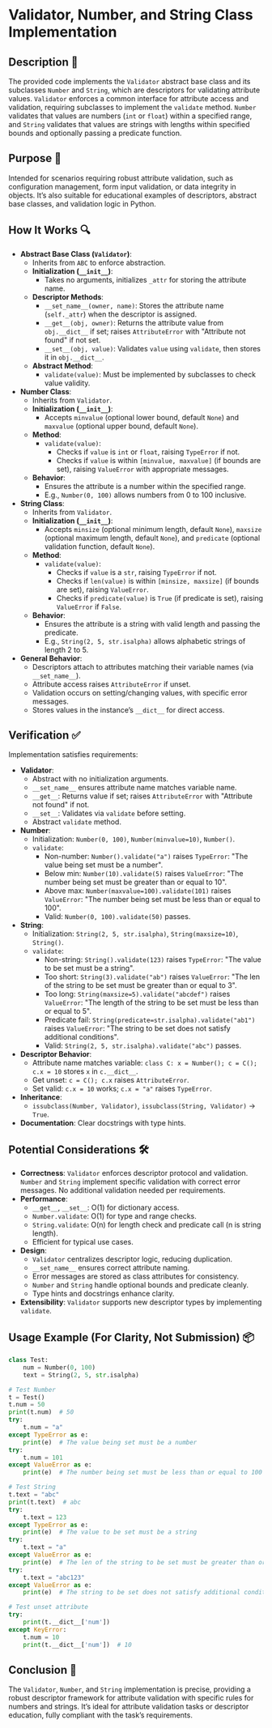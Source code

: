 # Validator, Number, and String Class Implementation

## Description 📝

The provided code implements the `Validator` abstract base class and its subclasses `Number` and `String`, which are descriptors for validating attribute values.
`Validator` enforces a common interface for attribute access and validation, requiring subclasses to implement the `validate` method.
`Number` validates that values are numbers (`int` or `float`) within a specified range, and `String` validates that values are strings with lengths within specified bounds and optionally passing a predicate function.

## Purpose 🎯

Intended for scenarios requiring robust attribute validation, such as configuration management, form input validation, or data integrity in objects.
It’s also suitable for educational examples of descriptors, abstract base classes, and validation logic in Python.

## How It Works 🔍

-   **Abstract Base Class (`Validator`)**:
    -   Inherits from `ABC` to enforce abstraction.
    -   **Initialization (`__init__`)**:
        -   Takes no arguments, initializes `_attr` for storing the attribute name.
    -   **Descriptor Methods**:
        -   `__set_name__(owner, name)`: Stores the attribute name (`self._attr`) when the descriptor is assigned.
        -   `__get__(obj, owner)`: Returns the attribute value from `obj.__dict__` if set; raises `AttributeError` with "Attribute not found" if not set.
        -   `__set__(obj, value)`: Validates `value` using `validate`, then stores it in `obj.__dict__`.
    -   **Abstract Method**:
        -   `validate(value)`: Must be implemented by subclasses to check value validity.
-   **Number Class**:
    -   Inherits from `Validator`.
    -   **Initialization (`__init__`)**:
        -   Accepts `minvalue` (optional lower bound, default `None`) and `maxvalue` (optional upper bound, default `None`).
    -   **Method**:
        -   `validate(value)`:
            -   Checks if `value` is `int` or `float`, raising `TypeError` if not.
            -   Checks if `value` is within `[minvalue, maxvalue]` (if bounds are set), raising `ValueError` with appropriate messages.
    -   **Behavior**:
        -   Ensures the attribute is a number within the specified range.
        -   E.g., `Number(0, 100)` allows numbers from 0 to 100 inclusive.
-   **String Class**:
    -   Inherits from `Validator`.
    -   **Initialization (`__init__`)**:
        -   Accepts `minsize` (optional minimum length, default `None`), `maxsize` (optional maximum length, default `None`), and `predicate` (optional validation function, default `None`).
    -   **Method**:
        -   `validate(value)`:
            -   Checks if `value` is a `str`, raising `TypeError` if not.
            -   Checks if `len(value)` is within `[minsize, maxsize]` (if bounds are set), raising `ValueError`.
            -   Checks if `predicate(value)` is `True` (if predicate is set), raising `ValueError` if `False`.
    -   **Behavior**:
        -   Ensures the attribute is a string with valid length and passing the predicate.
        -   E.g., `String(2, 5, str.isalpha)` allows alphabetic strings of length 2 to 5.
-   **General Behavior**:
    -   Descriptors attach to attributes matching their variable names (via `__set_name__`).
    -   Attribute access raises `AttributeError` if unset.
    -   Validation occurs on setting/changing values, with specific error messages.
    -   Stores values in the instance’s `__dict__` for direct access.

## Verification ✅

Implementation satisfies requirements:

-   **Validator**:
    -   Abstract with no initialization arguments.
    -   `__set_name__` ensures attribute name matches variable name.
    -   `__get__`: Returns value if set; raises `AttributeError` with "Attribute not found" if not.
    -   `__set__`: Validates via `validate` before setting.
    -   Abstract `validate` method.
-   **Number**:
    -   Initialization: `Number(0, 100)`, `Number(minvalue=10)`, `Number()`.
    -   `validate`:
        -   Non-number: `Number().validate("a")` raises `TypeError`: "The value being set must be a number".
        -   Below min: `Number(10).validate(5)` raises `ValueError`: "The number being set must be greater than or equal to 10".
        -   Above max: `Number(maxvalue=100).validate(101)` raises `ValueError`: "The number being set must be less than or equal to 100".
        -   Valid: `Number(0, 100).validate(50)` passes.
-   **String**:
    -   Initialization: `String(2, 5, str.isalpha)`, `String(maxsize=10)`, `String()`.
    -   `validate`:
        -   Non-string: `String().validate(123)` raises `TypeError`: "The value to be set must be a string".
        -   Too short: `String(3).validate("ab")` raises `ValueError`: "The len of the string to be set must be greater than or equal to 3".
        -   Too long: `String(maxsize=5).validate("abcdef")` raises `ValueError`: "The length of the string to be set must be less than or equal to 5".
        -   Predicate fail: `String(predicate=str.isalpha).validate("ab1")` raises `ValueError`: "The string to be set does not satisfy additional conditions".
        -   Valid: `String(2, 5, str.isalpha).validate("abc")` passes.
-   **Descriptor Behavior**:
    -   Attribute name matches variable: `class C: x = Number(); c = C(); c.x = 10` stores `x` in `c.__dict__`.
    -   Get unset: `c = C(); c.x` raises `AttributeError`.
    -   Set valid: `c.x = 10` works; `c.x = "a"` raises `TypeError`.
-   **Inheritance**:
    -   `issubclass(Number, Validator)`, `issubclass(String, Validator)` → `True`.
-   **Documentation**: Clear docstrings with type hints.

## Potential Considerations 🛠️

-   **Correctness**: `Validator` enforces descriptor protocol and validation. `Number` and `String` implement specific validation with correct error messages. No additional validation needed per requirements.
-   **Performance**:
    -   `__get__`, `__set__`: O(1) for dictionary access.
    -   `Number.validate`: O(1) for type and range checks.
    -   `String.validate`: O(n) for length check and predicate call (n is string length).
    -   Efficient for typical use cases.
-   **Design**:
    -   `Validator` centralizes descriptor logic, reducing duplication.
    -   `__set_name__` ensures correct attribute naming.
    -   Error messages are stored as class attributes for consistency.
    -   `Number` and `String` handle optional bounds and predicate cleanly.
    -   Type hints and docstrings enhance clarity.
-   **Extensibility**: `Validator` supports new descriptor types by implementing `validate`.

## Usage Example (For Clarity, Not Submission) 📦

```python
class Test:
    num = Number(0, 100)
    text = String(2, 5, str.isalpha)

# Test Number
t = Test()
t.num = 50
print(t.num)  # 50
try:
    t.num = "a"
except TypeError as e:
    print(e)  # The value being set must be a number
try:
    t.num = 101
except ValueError as e:
    print(e)  # The number being set must be less than or equal to 100

# Test String
t.text = "abc"
print(t.text)  # abc
try:
    t.text = 123
except TypeError as e:
    print(e)  # The value to be set must be a string
try:
    t.text = "a"
except ValueError as e:
    print(e)  # The len of the string to be set must be greater than or equal to 2
try:
    t.text = "abc123"
except ValueError as e:
    print(e)  # The string to be set does not satisfy additional conditions

# Test unset attribute
try:
    print(t.__dict__['num'])
except KeyError:
    t.num = 10
    print(t.__dict__['num'])  # 10
```

## Conclusion 🚀

The `Validator`, `Number`, and `String` implementation is precise, providing a robust descriptor framework for attribute validation with specific rules for numbers and strings.
It’s ideal for attribute validation tasks or descriptor education, fully compliant with the task’s requirements.
